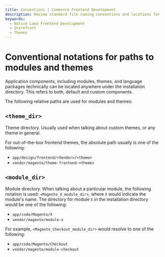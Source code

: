 ```yaml
---
title: Conventions | Commerce Frontend Development
description: Review standard file naming conventions and locations for Adobe Commerce and Magento Open Source components.
keywords:
  - Native Luma Frontend Development
  - Storefront
  - Themes
---
```


# Conventional notations for paths to modules and themes

Application components, including modules, themes, and language packages technically can be located anywhere under the installation directory. This refers to both, default and custom components.

The following relative paths are used for modules and themes:

## `<theme_dir>`

Theme directory. Usually used when talking about custom themes, or any theme in general.

For out-of-the-box frontend themes, the absolute path usually is one of the following:

-  `app/design/frontend/<Vendor>/<theme>`
-  `vendor/magento/theme-frontend-<theme>`

## `<module_dir>`

Module directory. When talking about a particular module, the following notation is used: `<Magento_X_module_dir>`, where `X` would indicate the module's name. The directory for module `X` in the installation directory would be one of the following:

-  `app/code/Magento/X`
-  `vendor/magento/module-x`

For example, `<Magento_Checkout_module_dir>` would resolve to one of the following:

-  `app/code/Magento/Checkout`
-  `vendor/magento/module-checkout`
